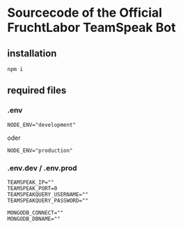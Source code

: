 # Sourcecode of the Official FruchtLabor TeamSpeak Bot

## installation

```
npm i
```

## required files

### .env

```
NODE_ENV="development"
```

oder

```
NODE_ENV="production"
```

### .env.dev / .env.prod

```
TEAMSPEAK_IP=""
TEAMSPEAK_PORT=0
TEAMSPEAKQUERY_USERNAME=""
TEAMSPEAKQUERY_PASSWORD=""

MONGODB_CONNECT=""
MONGODB_DBNAME=""
```
